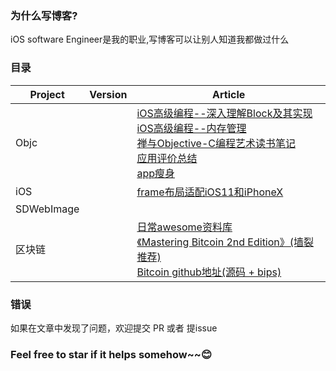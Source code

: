 
### 为什么写博客?

iOS software Engineer是我的职业,写博客可以让别人知道我都做过什么

### 目录
Project        | Version           | Article     |
--------------------|------------------|-----------------------|
|Objc |    | [iOS高级编程--深入理解Block及其实现](https://github.com/SenorSamuel/blog/blob/master/content/Block.md)<br>[iOS高级编程--内存管理](https://github.com/SenorSamuel/blog/blob/master/content/iOS高级编程--内存管理.md) <br>[禅与Objective-C编程艺术读书笔记](https://github.com/SenorSamuel/blog/blob/master/content/禅与Objective-C编程艺术.md)<br>[应用评价总结](https://github.com/SenorSamuel/blog/blob/master/content/应用评价.md)<br>[app瘦身](https://github.com/SenorSamuel/blog/blob/master/content/我的app瘦身.md)<br> |
|iOS||[frame布局适配iOS11和iPhoneX](https://github.com/SenorSamuel/blog/blob/master/content/frame布局适配iOS11和iPhoneX.md)
|SDWebImage| |
|区块链||[日常awesome资料库](https://github.com/chaozh/awesome-blockchain)<br>[《Mastering Bitcoin 2nd Edition》(墙裂推荐)](http://ormqbgzmy.bkt.clouddn.com/Mastering%20Bitcoin_%20Programming%20the%20Open%20Blockchain.epub)<br>[Bitcoin github地址(源码 + bips)](https://github.com/bitcoin)

### 错误
如果在文章中发现了问题，欢迎提交 PR 或者 提issue

### Feel free to star if it helps somehow~~😊

